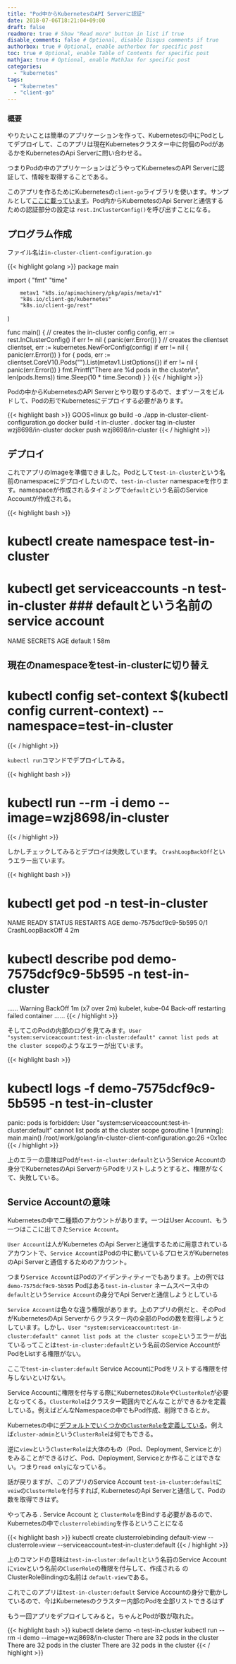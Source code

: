 ```yaml
---
title: "Pod中からKubernetesのAPI Serverに認証"
date: 2018-07-06T18:21:04+09:00
draft: false
readmore: true # Show "Read more" button in list if true
disable_comments: false # Optional, disable Disqus comments if true
authorbox: true # Optional, enable authorbox for specific post
toc: true # Optional, enable Table of Contents for specific post
mathjax: true # Optional, enable MathJax for specific post
categories:
  - "kubernetes"
tags:
  - "kubernetes"
  - "client-go"
---
```


### 概要
やりたいことは簡単のアプリケーションを作って、Kubernetesの中にPodとしてデプロイして、このアプリは現在Kubernetesクラスター中に何個のPodがあるかをKubernetesのApi Serverに問い合わせる。

つまりPodの中のアプリケーションはどうやってKubernetesのAPI Serverに認証して、情報を取得することである。

このアプリを作るためにKubernetesの`client-go`ライブラリを使います。サンプルとして[ここに載っています](https://github.com/kubernetes/client-go/blob/master/examples/in-cluster-client-configuration/main.go)。Pod内からKubernetesのApi Serverと通信するための認証部分の設定は `rest.InClusterConfig()`を呼び出すことになる。

## プログラム作成

ファイル名は`in-cluster-client-configuration.go`

{{< highlight golang >}}
package main

import (
        "fmt"
        "time"

        metav1 "k8s.io/apimachinery/pkg/apis/meta/v1"
        "k8s.io/client-go/kubernetes"
        "k8s.io/client-go/rest"
)

func main() {
        // creates the in-cluster config
        config, err := rest.InClusterConfig()
        if err != nil {
                panic(err.Error())
        }
        // creates the clientset
        clientset, err := kubernetes.NewForConfig(config)
        if err != nil {
                panic(err.Error())
        }
        for {
                pods, err := clientset.CoreV1().Pods("").List(metav1.ListOptions{})
                if err != nil {
                        panic(err.Error())
                }
                fmt.Printf("There are %d pods in the cluster\n", len(pods.Items))
                time.Sleep(10 * time.Second)
        }
}
{{< / highlight >}}

Podの中からKubernetesのAPI Serverとやり取りするので、まずソースをビルドして、Podの形でKubernetesにデプロイする必要があります。

{{< highlight bash >}}
GOOS=linux go build -o ./app  in-cluster-client-configuration.go
docker build -t in-cluster .
docker tag in-cluster wzj8698/in-cluster
docker push wzj8698/in-cluster
{{< / highlight >}}


## デプロイ

これでアプリのImageを準備できました。Podとして`test-in-cluster`という名前のnamespaceにデプロイしたいので、`test-in-cluster` namespaceを作ります。namespaceが作成されるタイミングで`default`という名前のService Accountが作成される。


{{< highlight bash >}}
# kubectl create namespace test-in-cluster 

# kubectl get serviceaccounts -n test-in-cluster ### defaultという名前のservice account
NAME      SECRETS   AGE
default   1         58m


## 現在のnamespaceをtest-in-clusterに切り替え
# kubectl config set-context $(kubectl config current-context) --namespace=test-in-cluster 
{{< / highlight >}}

`kubectl run`コマンドでデプロイしてみる。


{{< highlight bash >}}
# kubectl run --rm -i demo  --image=wzj8698/in-cluster
{{< / highlight >}}

しかしチェックしてみるとデプロイは失敗しています。
`CrashLoopBackOff`というエラー出ています。

{{< highlight bash >}}
# kubectl get pod -n test-in-cluster
NAME                    READY     STATUS             RESTARTS   AGE
demo-7575dcf9c9-5b595   0/1       CrashLoopBackOff   4          2m


# kubectl describe pod demo-7575dcf9c9-5b595 -n test-in-cluster
......
  Warning  BackOff                1m (x7 over 2m)  kubelet, kube-04   Back-off restarting failed container
......
{{< / highlight >}}

そしてこのPodの内部のログを見てみます。`User "system:serviceaccount:test-in-cluster:default" cannot list pods at the cluster scope`のようなエラーが出ています。

{{< highlight bash >}}
# kubectl logs -f demo-7575dcf9c9-5b595 -n test-in-cluster
panic: pods is forbidden: User "system:serviceaccount:test-in-cluster:default" cannot list pods at the cluster scope
goroutine 1 [running]:
main.main()
        /root/work/golang/in-cluster-client-configuration.go:26 +0x1ec
{{< / highlight >}}

上のエラーの意味はPodが`test-in-cluster:default`というService Accountの身分でKubernetesのApi ServerからPodをリストしようとすると、権限がなくて、失敗している。


## Service Accountの意味

Kubernetesの中で二種類のアカウントがあります。一つはUser Account、もう一つはここに出てきた`Service Account`。

`User Account`は人がKubernetes のApi Serverと通信するために用意されているアカウントで、`Service Account`はPodの中に動いているプロセスがKubernetes のApi Serverと通信するためのアカウント。

つまり`Service Account`はPodのアイデンティティーでもあります。上の例では`demo-7575dcf9c9-5b595` Podはある`test-in-cluster` ネームスペース中の`default`という`Service Account`の身分でApi Serverと通信しようとしている

`Service Account`は色々な違う権限があります。上のアプリの例だと、そのPodがKubernetesのApi Serverからクラスター内の全部のPodの数を取得しようとしています。しかし、`User "system:serviceaccount:test-in-cluster:default" cannot list pods at the cluster scope`というエラーが出ているってことは`test-in-cluster:default`という名前のService AccountがPodをListする権限がない。

ここで`test-in-cluster:default`  Service AccountにPodをリストする権限を付与しないといけない。


Service Accountに権限を付与する際にKubernetesの`Role`や`ClusterRole`が必要となってくる。`ClusterRole`はクラスター範囲内でどんなことができるかを定義している。例えばどんなNamespaceの中でもPod作成、削除できるとか。

Kubernetesの中に[デフォルトでいくつかの`ClusterRole`を定義している](https://kubernetes.io/docs/reference/access-authn-authz/rbac/#default-roles-and-role-bindings)。例えば`cluster-admin`という`ClusterRole`は何でもできる。

逆に`view`という`ClusterRole`は大体のもの（Pod、Deployment, Serviceとか）をみることができるけど、Pod、Deployment, Serviceとか作ることはできない。つまり`read only`になっている。


話が戻りますが、このアプリのService Account `test-in-cluster:default`に`veiw`の`ClusterRole`を付与すれば, KubernetesのApi Serverと通信して、Podの数を取得できはず。

やってみる . Service Account と `ClusterRole`をBindする必要があるので、Kubernetesの中で`clusterrolebinding`を作るということになる

{{< highlight bash >}}
kubectl create clusterrolebinding default-view --clusterrole=view --serviceaccount=test-in-cluster:default
{{< / highlight >}}

上のコマンドの意味は`test-in-cluster:default`という名前のService Accountに`view`という名前の`CluserRole`の権限を付与して、作成される のClusterRoleBindingの名前は `default-view`である。

これでこのアプリは`test-in-cluster:default` Service Accountの身分で動かしているので、今はKubernetesのクラスター内部のPodを全部リストできるはず

もう一回アプリをデプロイしてみると。ちゃんとPodが数が取れた。


{{< highlight bash >}}
kubectl delete demo -n test-in-cluster
kubectl run --rm -i demo  --image=wzj8698/in-cluster
There are 32 pods in the cluster
There are 32 pods in the cluster
There are 32 pods in the cluster
{{< / highlight >}}

